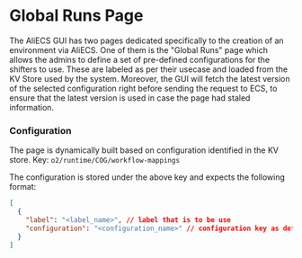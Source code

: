# Global Runs Page

The AliECS GUI has two pages dedicated specifically to the creation of an environment via AliECS. One of them is the "Global Runs" page which allows the admins to define a set of pre-defined configurations for the shifters to use. These are labeled as per their usecase and loaded from the KV Store used by the system. Moreover, the GUI will fetch the latest version of the selected configuration right before sending the request to ECS, to ensure that the latest version is used in case the page had staled information. 

### Configuration

The page is dynamically built based on configuration identified in the KV store.
Key:  `o2/runtime/COG/workflow-mappings`

The configuration is stored under the above key and expects the following format:

```json
[
  {
    "label": "<label_name>", // label that is to be use
    "configuration": "<configuration_name>" // configuration key as defined in the KV store
  }
]
```
